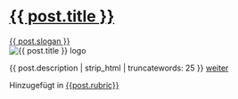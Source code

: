 <div class="col mb-4">
    <div class="card h-100">
    <a href="{{ post.url }}" ref="nofollow" class="black-link">
        <div class="card-header bg-transparent">
            <h1 class="h5 mt-0">{{ post.title }}</h1>
            <div class="text-muted">{{ post.slogan }}</div>
        </div>
        </a>
        <div class="row no-gutters h-100 position-relative">
            <div class="col-lg-4 pr-4 pl-2 align-self-center">
                <img src="{{ post.image }}" class="card-img m-2" alt="{{ post.title }} logo">
            </div>
            <div class="col-lg-8 position-static p-2 pl-md-0">
                <p>{{ post.description | strip_html | truncatewords: 25 }}
                    <a href="{{post.url}}" class="stretched-link" ref="nofollow">weiter</a>
                </p>
            </div>
        </div>
        <div class="card-footer bg-transparent">
            <div class="text-muted footer-text">Hinzugefügt in <a href="{{post.categories[0]}}">{{post.rubric}}</a></div>
        </div>
    </div>
</div>
